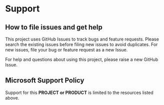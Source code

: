 # Support

## How to file issues and get help

This project uses GitHub Issues to track bugs and feature requests. Please search the existing
issues before filing new issues to avoid duplicates.  For new issues, file your bug or
feature request as a new Issue.

For help and questions about using this project, please raise a new GitHub Issue.

## Microsoft Support Policy

Support for this **PROJECT or PRODUCT** is limited to the resources listed above.
